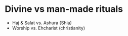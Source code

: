 # Divine vs man-made rituals

- Haj & Salat vs. Ashura (Shia)
- Worship vs. Ehcharist (christianity)
